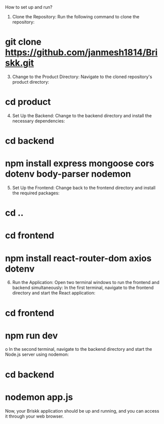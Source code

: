 How to set up and run?
1.	Clone the Repository: Run the following command to clone the repository:
#   git clone https://github.com/janmesh1814/Briskk.git
3.	Change to the Product Directory: Navigate to the cloned repository's product directory:
#   cd product
4.	Set Up the Backend: Change to the backend directory and install the necessary dependencies:
#   cd backend
#   npm install express mongoose cors dotenv body-parser nodemon
5.	Set Up the Frontend: Change back to the frontend directory and install the required packages:
#   cd ..
#   cd frontend
#   npm install react-router-dom axios dotenv
6.	Run the Application: Open two terminal windows to run the frontend and backend simultaneously:
        In the first terminal, navigate to the frontend directory and start the React application:
#             cd frontend
#             npm run dev
o	     In the second terminal, navigate to the backend directory and start the Node.js server using nodemon:
#             cd backend
#             nodemon app.js
Now, your Briskk application should be up and running, and you can access it through your web browser.

